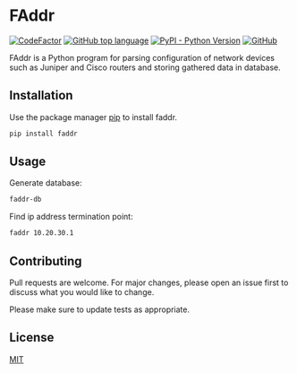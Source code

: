 # FAddr

[![CodeFactor](https://www.codefactor.io/repository/github/kido5217/faddr/badge)](https://www.codefactor.io/repository/github/kido5217/faddr)
[![GitHub top language](https://img.shields.io/github/languages/top/kido5217/faddr)](https://www.python.org/)
[![PyPI - Python Version](https://img.shields.io/pypi/pyversions/faddr)](https://pypi.org/project/faddr/)
[![GitHub](https://img.shields.io/github/license/kido5217/faddr)](https://opensource.org/licenses/MIT)

FAddr is a Python program for parsing configuration of network devices such as Juniper and Cisco routers and storing gathered data in database.

## Installation

Use the package manager [pip](https://pip.pypa.io/en/stable/) to install faddr.

```bash
pip install faddr
```

## Usage

Generate database:

```bash
faddr-db
```

Find ip address termination point:

```bash
faddr 10.20.30.1
```

## Contributing

Pull requests are welcome. For major changes, please open an issue first to discuss what you would like to change.

Please make sure to update tests as appropriate.

## License

[MIT](https://choosealicense.com/licenses/mit/)
